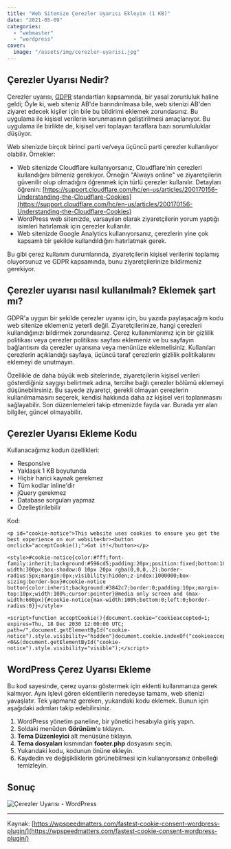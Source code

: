```yaml
---
title: "Web Sitenize Çerezler Uyarısı Ekleyin (1 KB)"
date: "2021-05-09"
categories: 
  - "webmaster"
  - "wordpress"
cover:
  image: "/assets/img/cerezler-uyarisi.jpg"
---
```


## Çerezler Uyarısı Nedir?

Çerezler uyarısı, [GDPR](https://tr.m.wikipedia.org/wiki/Genel_Veri_Koruma_Y%C3%B6netmeli%C4%9Fi) standartları kapsamında, bir yasal zorunluluk haline geldi; Öyle ki, web siteniz AB'de barındırılmasa bile, web sitenizi AB'den ziyaret edecek kişiler için bile bu bildirimi eklemek zorundasınız. Bu uygulama ile kişisel verilerin korunmasının geliştirilmesi amaçlanıyor. Bu uygulama ile birlikte de, kişisel veri toplayan taraflara bazı sorumluluklar düşüyor.

Web sitenizde birçok birinci parti ve/veya üçüncü parti çerezler kullanılıyor olabilir. Örnekler:

- Web sitenizde Cloudflare kullanıyorsanız, Cloudflare'nin çerezleri kullandığını bilmeniz gerekiyor. Örneğin "Always online" ve ziyaretçilerin güvenilir olup olmadığını öğrenmek için türlü çerezler kullanılır. Detayları öğrenin: [https://support.cloudflare.com/hc/en-us/articles/200170156-Understanding-the-Cloudflare-Cookies](https://support.cloudflare.com/hc/en-us/articles/200170156-Understanding-the-Cloudflare-Cookies)
- WordPress web sitenizde, varsayılan olarak ziyaretçilerin yorum yaptığı isimleri hatırlamak için çerezler kullanılır.
- Web sitenizde Google Analytics kullanıyorsanız, çerezlerin yine çok kapsamlı bir şekilde kullandıldığını hatırlatmak gerek.

Bu gibi çerez kullanım durumlarında, ziyaretçilerin kişisel verilerini toplamış oluyorsunuz ve GDPR kapsamında, bunu ziyaretçilerinize bildirmeniz gerekiyor.

## Çerezler uyarısı nasıl kullanılmalı? Eklemek şart mı?

GDPR'a uygun bir şekilde çerezler uyarısı için, bu yazıda paylaşacağım kodu web sitenize eklemeniz yeterli değil. Ziyaretçilerinize, hangi çerezleri kullandığınızı bildirmek zorundasınız. Çerez kullanımlarımız için bir gizlilik politikası veya çerezler politikası sayfası eklemeniz ve bu sayfayın bağlantısını da çerezler uyarısına veya menünüze eklemelisiniz. Kullanılan çerezlerin açıklandığı sayfaya, üçüncü taraf çerezlerin gizlilik politikalarını eklemeyi de unutmayın.

Özellikle de daha büyük web sitelerinde, ziyaretçilerin kişisel verileri gösterdiğiniz saygıyı belirtmek adına, tercihe bağlı çerezler bölümü eklemeyi düşünebilirsiniz. Bu sayede ziyaretçi, gerekli olmayan çerezlerin kullanılmamasını seçerek, kendisi hakkında daha az kişisel veri toplanmasını sağlayabilir. Son düzenlemeleri takip etmenizde fayda var. Burada yer alan bilgiler, güncel olmayabilir.

## Çerezler Uyarısı Ekleme Kodu

Kullanacağımız kodun özellikleri:

- Responsive
- Yaklaşık 1 KB boyutunda
- Hiçbir harici kaynak gerekmez
- Tüm kodlar inline'dir
- jQuery gerekmez
- Database sorguları yapmaz
- Özelleştirilebilir

Kod:

```
<p id="cookie-notice">This website uses cookies to ensure you get the best experience on our website<br><button onclick="acceptCookie();">Got it!</button></p>

<style>#cookie-notice{color:#fff;font-family:inherit;background:#596cd5;padding:20px;position:fixed;bottom:10px;left:10px;width:100%;max-width:300px;box-shadow:0 10px 20px rgba(0,0,0,.2);border-radius:5px;margin:0px;visibility:hidden;z-index:1000000;box-sizing:border-box}#cookie-notice button{color:inherit;background:#3842c7;border:0;padding:10px;margin-top:10px;width:100%;cursor:pointer}@media only screen and (max-width:600px){#cookie-notice{max-width:100%;bottom:0;left:0;border-radius:0}}</style>

<script>function acceptCookie(){document.cookie="cookieaccepted=1; expires=Thu, 18 Dec 2030 12:00:00 UTC; path=/",document.getElementById("cookie-notice").style.visibility="hidden"}document.cookie.indexOf("cookieaccepted")<0&&(document.getElementById("cookie-notice").style.visibility="visible");</script>
```

## WordPress Çerez Uyarısı Ekleme

Bu kod sayesinde, çerez uyarısı göstermek için eklenti kullanmanıza gerek kalmıyor. Aynı işlevi gören eklentilerin neredeyse tamamı, web sitenizi yavaşlatır. Tek yapmanız gereken, yukarıdaki kodu eklemek. Bunun için aşağıdaki adımları takip edebilirsiniz.

1. WordPress yönetim paneline, bir yönetici hesabıyla giriş yapın.
2. Soldaki menüden **Görünüm**'e tıklayın.
3. **Tema Düzenleyici** alt menüsüne tıklayın.
4. **Tema dosyaları** kısmından **footer.php** dosyasını seçin.
5. Yukarıdaki kodu, **</body>** kodunun önüne ekleyin.
6. Kaydedin ve değişikliklerin görünebilmesi için kullanıyorsanız önbelleği temizleyin.

## Sonuç

![Çerezler Uyarısı - WordPress](/assets/img/cerezler-uyarisi-wordpress-scaled.jpg)

* * *

Kaynak: [https://wpspeedmatters.com/fastest-cookie-consent-wordpress-plugin/](https://wpspeedmatters.com/fastest-cookie-consent-wordpress-plugin/)
